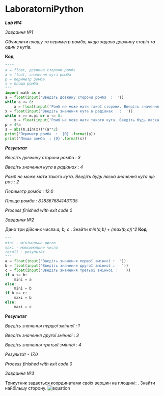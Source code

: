 # LaboratorniPython
**_Lab №4_**

_Завдання №1_

_Обчислити площу та периметр ромба, якщо задано довжину сторін та один з кутів._

**Код**

```python
""""
a = float, довжина сторони ромба
x = float, значення кута ромба
p = периметр ромба
s = площа ромба
"""
import math as m
a = float(input('Введіть довжину сторони ромба  :  '))
while a <= 0:
    a = float(input('Ромб не може мати такої сторони. Введіть значення ще раз  : '))
x = float(input('Введіть значення кута в радіанах   :  '))
while x >= m.pi or x <= 0:
    x = float(input('Ромб не може мати такого кута. Введіть будь ласка значення кута ще раз  :  '))
p = 4*a
s = abs(m.sin(x))*(a**2)
print('Периметр ромба  :  {0}'.format(p))
print('Площа ромба  : {0}'.format(s))
```
**_Результат_**

_Введіть довжину сторони ромба  :  3_

_Введіть значення кута в радіанах   :  4_

_Ромб не може мати такого кута. Введіть будь ласка значення кута ще раз  :  2_

_Периметр ромба  :  12.0_

_Площа ромба  : 8.183676841431135_


_Process finished with exit code 0_

_Завдання №2_

Дано три дійсних числа:_a, b, c_ . Знайти _min(a,b) + (max(b,c))^2_
**Код**

```python
"""
mini - мінімальне число
maxi - максимальне число
result - результат
"""
a = float(input('Введіть значення першої змінної :  '))
b = float(input('Введіть значення другої змінної :   '))
c = float(input('Введіть значення третьої змінної :   '))
if a <= b:
    mini = a
else:
    mini = b
if b >= c:
    maxi = b
else:
    maxi = c
```
**Результат**

_Введіть значення першої змінної :  1_

_Введіть значення другої змінної :   3_

_Введіть значення третьої змінної :   4_

_Результат - 17.0_

_Process finished with exit code 0_

_Завдання №3_

Трикутник задається координатами своїх вершин на площині: . Знайти найбільшу сторону.
![equation](http://www.sciweavers.org/upload/Tex2Img_1640369913/render.png)
